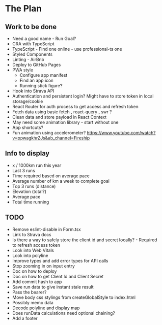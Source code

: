 # The Plan

## Work to be done

- Need a good name - Run Goal?
- CRA with TypeScript
- TypeScript - Find one online - use professional-ts one
- Styled Components
- Linting - AirBnb
- Deploy to GitHub Pages
- PWA style
  - Configure app manifest
  - Find an app icon
  - Running stick figure?
- Hook into Strava API
- Authentication and persistent login? Might have to store token in local storage/cookie
- React Router for auth process to get access and refresh token
- Fetch data using basic fetch , react-query , swr ?
- Clean data and store payload in React Context
- May need some animation library - start without one
- App shortcuts?
- Fun animation using accelerometer? https://www.youtube.com/watch?v=ppwagkhrZJs&ab_channel=Fireship

## Info to display

- x / 1000km run this year
- Last 3 runs
- Time required based on average pace
- Average number of km a week to complete goal
- Top 3 runs (distance)
- Elevation (total?)
- Average pace
- Total time running

## TODO

- Remove eslint-disable in Form.tsx
- Link to Strava docs
- Is there a way to safely store the client id and secret locally? - Required to refresh access token
- Look into Web Vitals
- Look into polyline
- Improve types and add error types for API calls
- Stop zooming in on input entry
- Doc on how to deploy
- Doc on how to get Client Id and Client Secret
- Add commit hash to app
- Save run data to give instant stale result
- Pass the bearer?
- Move body css stylings from createGlobalStyle to index.html
- Possibly memo data
- Decode polyline and display map
- Does <Info /> runData calculations need optional chaining?
- Add a footer
